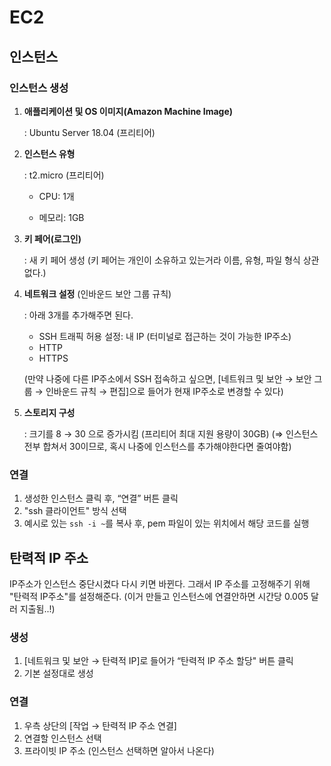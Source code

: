 # EC2

## 인스턴스

### 인스턴스 생성

1. **애플리케이션 및 OS 이미지(Amazon Machine Image)**

   : Ubuntu Server 18.04 (프리티어)

2. **인스턴스 유형**

   : t2.micro (프리티어)

   - CPU: 1개

   - 메모리: 1GB

3. **키 페어(로그인)**

   : 새 키 페어 생성
   (키 페어는 개인이 소유하고 있는거라 이름, 유형, 파일 형식 상관없다.)

4. **네트워크 설정** (인바운드 보안 그룹 규칙)

   : 아래 3개를 추가해주면 된다.

   - SSH 트래픽 허용 설정: 내 IP (터미널로 접근하는 것이 가능한 IP주소)
   - HTTP
   - HTTPS

   (만약 나중에 다른 IP주소에서 SSH 접속하고 싶으면, [네트워크 및 보안 → 보안 그룹 → 인바운드 규칙 → 편집]으로 들어가 현재 IP주소로 변경할 수 있다)

5. **스토리지 구성**

   : 크기를 8 → 30 으로 증가시킴 (프리티어 최대 지원 용량이 30GB) 
   (⇒ 인스턴스 전부 합쳐서 30이므로, 혹시 나중에 인스턴스를 추가해야한다면 줄여야함)



### 연결

1. 생성한 인스턴스 클릭 후, “연결” 버튼 클릭
2. "ssh 클라이언트" 방식 선택
3. 예시로 있는 `ssh -i ~`를 복사 후, pem 파일이 있는 위치에서 해당 코드를 실행



## 탄력적 IP 주소

IP주소가 인스턴스 중단시켰다 다시 키면 바뀐다. 그래서 IP 주소를 고정해주기 위해 "탄력적 IP주소"를 설정해준다. 
(이거 만들고 인스턴스에 연결안하면 시간당 0.005 달러 지출됨..!)



### 생성

1. [네트워크 및 보안 → 탄력적 IP]로 들어가 “탄력적 IP 주소 할당" 버튼 클릭
2. 기본 설정대로 생성



### 연결

1. 우측 상단의 [작업 → 탄력적 IP 주소 연결]
2. 연결할 인스턴스 선택
3. 프라이빗 IP 주소 (인스턴스 선택하면 알아서 나온다)